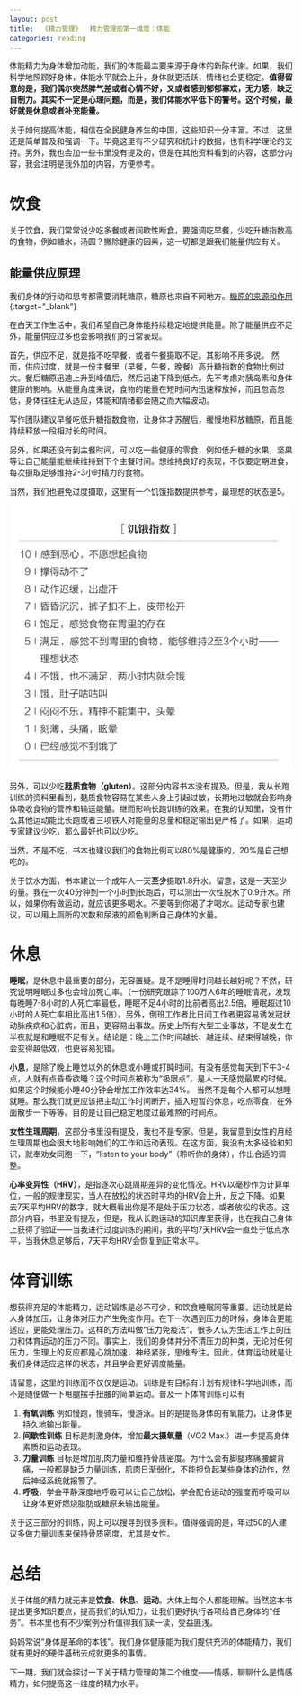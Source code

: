 ```yaml
---
layout: post
title:  《精力管理》  精力管理的第一维度：体能
categories: reading
---
```


体能精力为身体增加动能，我们的体能最主要来源于身体的新陈代谢。如果，我们科学地照顾好身体，体能水平就会上升，身体就更活跃，情绪也会更稳定。**值得留意的是，我们偶尔突然脾气差或者心情不好，又或者感到郁郁寡欢，无力感，缺乏自制力。其实不一定是心理问题，而是，我们体能水平低下的警号。这个时候，最好就是休息或者补充能量。**

关于如何提高体能，相信在全民健身养生的中国，这些知识十分丰富。不过，这里还是简单普及和强调一下。毕竟这里有不少研究和统计的数据，也有科学理论的支持。另外，我也会加一些书里没有提及的，但是在其他资料看到的内容，这部分内容，我会注明是我外加的内容，方便参考。

# 饮食

关于饮食，我们常常说少吃多餐或者间歇性断食，要强调吃早餐，少吃升糖指数高的食物，例如糖水，汤圆？撇除健康的因素，这一切都是跟我们能量供应有关。

## 能量供应原理

我们身体的行动和思考都需要消耗糖原，糖原也来自不同地方。[糖原的来源和作用](https://chatgpt.com/share/6797efbd-cb38-800c-a4e1-eb003654e9f2){:target="_blank"}

在白天工作生活中，我们希望自己身体能持续稳定地提供能量。除了能量供应不足外，能量供应过多也会影响我们的日常表现。

首先，供应不足，就是指不吃早餐，或者午餐摄取不足。其影响不用多说。
然而，供应过度，就是一份主餐里（早餐，午餐，晚餐）高升糖指数的食物比例过大。餐后糖原迅速上升到峰值后，然后迅速下降到低点。先不考虑对胰岛素和身体健康的影响。从能量角度来说，食物的能量在短时间内迅速释放掉，而且忽高忽低，身体往往无从适应，体能和情绪都会随之而大幅波动。

写作团队建议早餐吃低升糖指数食物，让身体才苏醒后，缓慢地释放糖原，而且能持续释放一段相对长的时间。

另外，如果还没有到主餐时间，可以吃一些健康的零食，例如低升糖的水果，坚果等让自己能量能继续维持到下个主餐时间。想维持良好的表现，不仅要定期进食，每次摄取足够维持2-3小时精力的食物。

当然，我们也避免过度摄取，这里有一个饥饿指数提供参考，最理想的状态是5。

![精力管理-饥饿指数.png](/assets/%E7%B2%BE%E5%8A%9B%E7%AE%A1%E7%90%86-%E9%A5%A5%E9%A5%BF%E6%8C%87%E6%95%B0.png)

另外，可以少吃**麸质食物（gluten）**。这部分内容书本没有提及。但是，我从长跑训练的资料里看到，麸质食物容易在某些人身上引起过敏，长期地过敏就会影响身体吸收食物的营养和输送能量。继而影响长跑训练的效果。在我的认知里，没有什么其他运动能比长跑或者三项铁人对能量的总量和稳定输出更严格了。如果，运动专家建议少吃，那么最好也可以少吃。

当然，不是不吃，书本也建议我们的食物比例可以80%是健康的，20%是自己想吃的。

关于饮水方面，书本建议一个成年人一天**至少**摄取1.8升水。留意，这是一天至少的量。我在一次40分钟到一个小时到长跑后，可以测出一次性脱水了0.9升水。所以，如果你有做运动，就应该更多喝水。不要等到你渴了才喝水。运动专家也建议，可以用上厕所的次数和尿液的颜色判断自己身体的水量。


# 休息

**睡眠**，是休息中最重要的部分，无容置疑。是不是睡得时间越长越好呢？不然，研究说明睡眠过多也会增加死亡率。（一份研究跟踪了100万人6年的睡眠情况，发现每晚睡7-8小时的人死亡率最低，睡眠不足4小时的比前者高出2.5倍，睡眠超过10小时的人死亡率相比高出1.5倍）。另外，倒班工作者比日间工作者更容易诱发冠状动脉疾病和心脏病，而且，更容易出事故。历史上所有大型工业事故，不是发生在半夜就是和睡眠不足有关。结论是：晚上工作时间越长、越连续、结束得越晚，你会变得越低效，也更容易犯错。

**小息**，是除了晚上睡觉以外的休息或小睡或打盹时间。有没有感觉每天到下午3-4点，人就有点昏昏欲睡？这个时间点被称为“极限点”，是人一天感觉最累的时候。如果这个时候能小睡40分钟会增加工作效率达34%。 当然不是每个人都可以想睡就睡。那么我们就更应该把主动工作时间断开，插入短暂的休息，吃点零食，在外面散步一下等等。目的是让自己稳定地度过最难熬的时间点。 

**女性生理周期**，这部分书里没有提及，我也不是专家。但是，我留意到女性的月经生理周期也会很大地影响她们的工作和运动表现。在这方面，我没有太多经验和知识，就奉劝女同胞一下，“listen to your body”（聆听你的身体），作出合适的调整。

**心率变异性（HRV）**，是指逐次心跳周期差异的变化情况。HRV以毫秒作为计算单位，一般的规律现实，当人在放松的状态时平均的HRV会上升，反之下降。如果去7天平均HRV的数字，就大概看出你是不是处于压力状态，或者放松的状态。这部分内容，书里没有提及，但是，我从长跑运动的知识库里获得，也在我自己身体上获得了验证——当我进行过度训练的期间，我的平均7天HRV会一直处于低点水平，当我休息足够后，7天平均HRV会恢复到正常水平。

# 体育训练

想获得充足的体能精力，运动锻炼是必不可少，和饮食睡眠同等重要。运动就是给人身体加压，让身体对压力产生免疫作用。在下一次遇到压力的时候，身体会更能适应，更能处理压力。这样的方法叫做“压力免疫法”。很多人认为生活工作上的压力和体育运动的压力不同。事实上，我们的身体并分不清压力的种类，无论对任何压力，生理上的反应都是心跳加速，神经紧张，思维专注。因此，体育运动就是让我们身体适应这样的状态，并且学会更好调度能量。

请留意，这里的训练而不仅仅是运动。训练是有目标有计划有规律科学地训练，而不是随便做一下甩腿摆手扭腰的简单运动。普及一下体育训练可以有

1. **有氧训练** 例如慢跑，慢骑车，慢游泳。目的是提高身体的有氧能力，让身体更持久地输出能量。
2. **间歇性训练** 目标是刺激身体，增加**最大摄氧量**（VO2 Max.）进一步提高身体素质和运动表现。
3. **力量训练** 目标是增加肌肉力量和维持骨质密度。为什么会有脚腿疼痛腰酸背痛，一般都是缺乏力量训练，肌肉日渐弱化，不能担负起某些身体的动作，然后神经系统就报警了。
4. **呼吸**，学会平静深度地呼吸可以让自己放松，学会配合运动的强度而呼吸可以让身体更好燃烧脂肪或糖原来输出能量。

关于这三部分的训练，网上可以搜寻到很多资料。值得强调的是，年过50的人建议多做力量训练来保持骨质密度，尤其是女性。


# 总结

关于体能的精力就无非是**饮食**、**休息**、**运动**。大体上每个人都能理解。当然这本书提出更多知识要点，提高我们的认知力，让我们更好执行各项给自己身体的“任务”。书本里也有不少案例分析值得我们读一读，受益匪浅。

妈妈常说“身体是革命的本钱”。我们身体健康能为我们提供充沛的体能精力，我们就有更好的硬件基础去成就更多的事情。

下一期，我们就会探讨一下关于精力管理的第二个维度——情感，聊聊什么是情感精力，如何提高这一维度的精力水平。
<!--stackedit_data:
eyJoaXN0b3J5IjpbLTE1NDg5Nzc4NCwtNjU4NDI4MDcyLDk4MD
IwNjUzMyw1OTA3MTAyODEsMTExMjc1MDI5OCw0Njc2NjI0MDUs
LTEzMTg4MDc5OTcsMTY4MDI2NTUwN119
-->